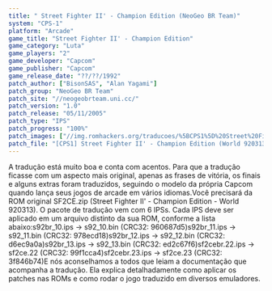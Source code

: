 ```yaml
---
title: " Street Fighter II' - Champion Edition (NeoGeo BR Team)"
system: "CPS-1"
platform: "Arcade"
game_title: "Street Fighter II' - Champion Edition"
game_category: "Luta"
game_players: "2"
game_developer: "Capcom"
game_publisher: "Capcom"
game_release_date: "??/??/1992"
patch_author: ["BisonSAS", "Alan Yagami"]
patch_group: "NeoGeo BR Team"
patch_site: "//neogeobrteam.uni.cc/"
patch_version: "1.0"
patch_release: "05/11/2005"
patch_type: "IPS"
patch_progress: "100%"
patch_images: ["//img.romhackers.org/traducoes/%5BCPS1%5D%20Street%20Fighter%20II%20-%20Champion%20Edition%20-%20NGBRT%20-%20Logo.png","//img.romhackers.org/traducoes/%5BCPS1%5D%20Street%20Fighter%20II%20-%20Champion%20Edition%20-%20NGBRT%20-%201.png","//img.romhackers.org/traducoes/%5BCPS1%5D%20Street%20Fighter%20II%20-%20Champion%20Edition%20-%20NGBRT%20-%202.png"]
patch_file: "[CPS1] Street Fighter II' - Champion Edition (World 920313) [T-BR] [T-BisonSAS e Alan Yagami G-Neo Geo BR Team] [V-1.0 P-100% A-2005].zip"
---
```

A tradução está muito boa e conta com acentos. Para que a tradução ficasse com um aspecto mais original, apenas as frases de vitória, os finais e alguns extras foram traduzidos, seguindo o modelo da própria Capcom quando lança seus jogos de arcade em vários idiomas.Você precisará da ROM original SF2CE.zip (Street Fighter II' - Champion Edition - World 920313). O pacote de tradução vem com 6 IPSs. Cada IPS deve ser aplicado em um arquivo distinto da sua ROM, conforme a lista abaixo:s92br_10.ips -> s92_10.bin (CRC32: 960687d5)s92br_11.ips -> s92_11.bin (CRC32: 978ecd18)s92br_12.ips -> s92_12.bin (CRC32: d6ec9a0a)s92br_13.ips -> s92_13.bin (CRC32: ed2c67f6)sf2cebr.22.ips -> sf2ce.22 (CRC32: 99f1cca4)sf2cebr.23.ips -> sf2ce.23 (CRC32: 3f846b74)E nós aconselhamos a todos que leiam a documentação que acompanha a tradução. Ela explica detalhadamente como aplicar os patches nas ROMs e como rodar o jogo traduzido em diversos emuladores.